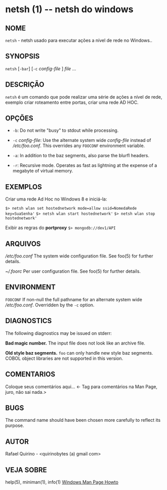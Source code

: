 netsh (1) -- netsh do windows 
===============================================

NOME
----

`netsh` - netsh usado para executar ações a nível de rede no Windows..

SYNOPSIS
--------

`netsh` [`-bar`] [`-c` *config-file* ] *file* ...

DESCRIÇÃO
---------

`netsh` é um comando que pode realizar uma série de ações a nível de rede, exemplo criar roteamento entre portas, criar uma rede AD HOC.

OPÇÕES
------

* `-b`:
  Do not write "busy" to stdout while processing.

* `-c` *config-file*:
  Use the alternate system wide *config-file* instead of */etc/foo.conf*. This
  overrides any `FOOCONF` environment variable.

* `-a`:
  In addition to the baz segments, also parse the blurfl headers.

* `-r`:
  Recursive mode. Operates as fast as lightning at the expense of a megabyte
  of virtual memory.

EXEMPLOS
--------

Criar uma rede Ad Hoc no Windows 8 e iniciá-la:

   `$> netsh wlan set hostednetwork mode=allow ssid=NomedaRede key=SuaSenha'`
   `$> netsh wlan start hostednetwork'`
   `$> netsh wlan stop hostednetwork'`

Exibir as regras do **portproxy**
	`$> mongodb://dev1/API`

ARQUIVOS
--------


*/etc/foo.conf*
  The system wide configuration file. See foo(5) for further details.

*~/.foorc*
  Per user configuration file. See foo(5) for further details.

ENVIRONMENT
-----------

`FOOCONF`
  If non-null the full pathname for an alternate system wide */etc/foo.conf*.
  Overridden by the `-c` option.

DIAGNOSTICS
-----------

The following diagnostics may be issued on stderr:

**Bad magic number.**
  The input file does not look like an archive file.

**Old style baz segments.**
  `foo` can only handle new style baz segments. COBOL object libraries are not
  supported in this version.

COMENTARIOS
-----------

Coloque seus comentários aqui...
<- Tag para comentários na Man Page, juro, não sai nada.>

BUGS
----

The command name should have been chosen more carefully to reflect its
purpose.

AUTOR
-----

Rafael Quirino - <quirinobytes (a) gmail com>

VEJA SOBRE
----------

help(5), miniman(1), info(1) [Windows Man Page Howto](
http://www.schweikhardt.net/man_page_howto.html)
